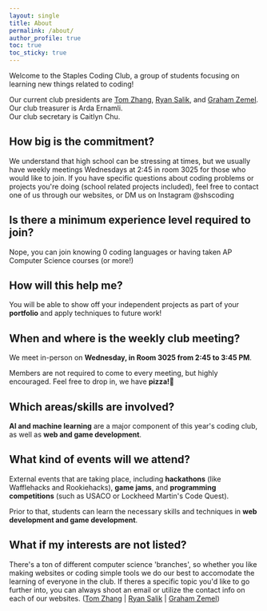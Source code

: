```yaml
---
layout: single
title: About
permalink: /about/
author_profile: true
toc: true
toc_sticky: true
---
```


Welcome to the Staples Coding Club, a group of students focusing on learning new things related to coding! 

Our current club presidents are [Tom Zhang](https://engitom.github.io), [Ryan Salik](https://ryansalik.com), and [Graham Zemel](https://grahamzemel.xyz).   
Our club treasurer is Arda Ernamli.  
Our club secretary is Caitlyn Chu.   

## How big is the commitment?
We understand that high school can be stressing at times, but we usually have weekly meetings Wednesdays at 2:45 in room 3025 for those who would like to join. If you have specific questions about coding problems or projects you're doing (school related projects included), feel free to contact one of us through our websites, or DM us on Instagram @shscoding

## Is there a minimum experience level required to join?
Nope, you can join knowing 0 coding languages or having taken AP Computer Science courses (or more!)

## How will this help me?
You will be able to show off your independent projects as part of your **portfolio** and apply techniques to future work!

## When and where is the weekly club meeting?
We meet in-person on **Wednesday, in Room 3025 from 2:45 to 3:45 PM**. 

Members are not required to come to every meeting, but highly encouraged. Feel free to drop in, we have **pizza!🍕**

## Which areas/skills are involved?
**AI and machine learning** are a major component of this year's coding club, as well as **web and game development**. 

## What kind of events will we attend?
External events that are taking place, including **hackathons** (like Wafflehacks and Rookiehacks), **game jams**, and **programming competitions** (such as USACO or Lockheed Martin's Code Quest). 

Prior to that, students can learn the necessary skills and techniques in **web development and game development**.

## What if my interests are not listed?
There's a ton of different computer science 'branches', so whether you like making websites or coding simple tools we do our best to accomodate the learning of everyone in the club. If theres a specific topic you'd like to go further into, you can always shoot an email or utilize the contact info on each of our websites. ([Tom Zhang](https://engitom.github.io) | [Ryan Salik](https://ryansalik.com) | [Graham Zemel](https://grahamzemel.xyz))
